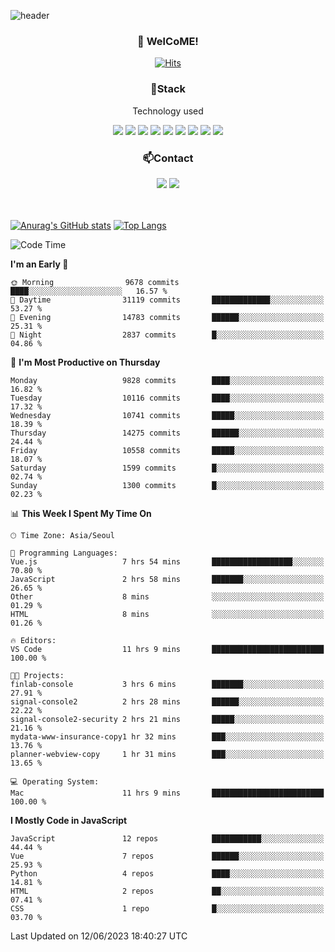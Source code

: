![header](https://capsule-render.vercel.app/api?type=waving&color=gradient&height=200&text=Kyungjoon&fontAlign=70&fontAlignY=40&animation=twinkling)

<h3 align="center">👋 WelCoME!</h3>

<div align=center>
  
[![Hits](https://hits.seeyoufarm.com/api/count/incr/badge.svg?url=https%3A%2F%2Fgithub.com%2Fuvula6921&count_bg=%2322BAC9&title_bg=%23827F7F&icon=iconify.svg&icon_color=%2325A27F&title=visits&edge_flat=false)](https://hits.seeyoufarm.com)
  
</div>
<h3 align="center">📌Stack</h3>
<p align="center">Technology used</p>
<div align="center"><img src="https://img.shields.io/badge/HTML5-E34F26?style=flat-square&logo=HTML5&logoColor=white"></img> <img src="https://img.shields.io/badge/CSS3-0A84FF?style=flat-square&logo=CSS3&logoColor=white"></img> <img src="https://img.shields.io/badge/JavaScript-FFCD11?style=flat-square&logo=JavaScript&logoColor=white"></img> <img src="https://img.shields.io/badge/React-00BCF6?style=flat-square&logo=React&logoColor=white"></img> <img src="https://img.shields.io/badge/jQuery-3655FF?style=flat-square&logo=jQuery&logoColor=white"></img> <img src="https://img.shields.io/badge/Ruby-E0115F?style=flat-square&logo=Ruby&logoColor=white"></img> <img src="https://img.shields.io/badge/Python-4B8BBE?style=flat-square&logo=Python&logoColor=white"></img> <img src="https://img.shields.io/badge/Vue-4FC08D?style=flat-square&logo=Vue.js&logoColor=white"></img> <img src="https://img.shields.io/badge/Nuxt-00DC82?style=flat-square&logo=Nuxt.js&logoColor=white"></img></div>

<h3 align="center">📫Contact</h3>
<div align="center"><a href="https://velog.io/@uvula6921/"><img src="https://img.shields.io/badge/Blog-20c997?style=flat-square&logo=V&logoColor=white"/></a> <a href="pkj6921@gmail.com"><img src="https://img.shields.io/badge/Gmail-EA4335?style=flat-square&logo=Gmail&logoColor=white"/></a></div>
<br>
<br>

[![Anurag's GitHub stats](https://github-readme-stats.vercel.app/api?username=uvula6921&hide=stars,issues&show_icons=true&count_private=true&theme=tokyonight)](https://github.com/anuraghazra/github-readme-stats)
[![Top Langs](https://github-readme-stats.vercel.app/api/top-langs/?username=uvula6921&hide=css,jupyter%20notebook,html&exclude_repo=uvula6921,uvula6921.github.io&layout=compact&langs_count=8)](https://github.com/anuraghazra/github-readme-stats)

<!--START_SECTION:waka-->
![Code Time](http://img.shields.io/badge/Code%20Time-1%2C634%20hrs%2028%20mins-blue)

**I'm an Early 🐤** 

```text
🌞 Morning                9678 commits        ████░░░░░░░░░░░░░░░░░░░░░   16.57 % 
🌆 Daytime                31119 commits       █████████████░░░░░░░░░░░░   53.27 % 
🌃 Evening                14783 commits       ██████░░░░░░░░░░░░░░░░░░░   25.31 % 
🌙 Night                  2837 commits        █░░░░░░░░░░░░░░░░░░░░░░░░   04.86 % 
```
📅 **I'm Most Productive on Thursday** 

```text
Monday                   9828 commits        ████░░░░░░░░░░░░░░░░░░░░░   16.82 % 
Tuesday                  10116 commits       ████░░░░░░░░░░░░░░░░░░░░░   17.32 % 
Wednesday                10741 commits       █████░░░░░░░░░░░░░░░░░░░░   18.39 % 
Thursday                 14275 commits       ██████░░░░░░░░░░░░░░░░░░░   24.44 % 
Friday                   10558 commits       █████░░░░░░░░░░░░░░░░░░░░   18.07 % 
Saturday                 1599 commits        █░░░░░░░░░░░░░░░░░░░░░░░░   02.74 % 
Sunday                   1300 commits        █░░░░░░░░░░░░░░░░░░░░░░░░   02.23 % 
```


📊 **This Week I Spent My Time On** 

```text
🕑︎ Time Zone: Asia/Seoul

💬 Programming Languages: 
Vue.js                   7 hrs 54 mins       ██████████████████░░░░░░░   70.80 % 
JavaScript               2 hrs 58 mins       ███████░░░░░░░░░░░░░░░░░░   26.65 % 
Other                    8 mins              ░░░░░░░░░░░░░░░░░░░░░░░░░   01.29 % 
HTML                     8 mins              ░░░░░░░░░░░░░░░░░░░░░░░░░   01.26 % 

🔥 Editors: 
VS Code                  11 hrs 9 mins       █████████████████████████   100.00 % 

🐱‍💻 Projects: 
finlab-console           3 hrs 6 mins        ███████░░░░░░░░░░░░░░░░░░   27.91 % 
signal-console2          2 hrs 28 mins       ██████░░░░░░░░░░░░░░░░░░░   22.22 % 
signal-console2-security 2 hrs 21 mins       █████░░░░░░░░░░░░░░░░░░░░   21.16 % 
mydata-www-insurance-copy1 hr 32 mins        ███░░░░░░░░░░░░░░░░░░░░░░   13.76 % 
planner-webview-copy     1 hr 31 mins        ███░░░░░░░░░░░░░░░░░░░░░░   13.65 % 

💻 Operating System: 
Mac                      11 hrs 9 mins       █████████████████████████   100.00 % 
```

**I Mostly Code in JavaScript** 

```text
JavaScript               12 repos            ███████████░░░░░░░░░░░░░░   44.44 % 
Vue                      7 repos             ██████░░░░░░░░░░░░░░░░░░░   25.93 % 
Python                   4 repos             ████░░░░░░░░░░░░░░░░░░░░░   14.81 % 
HTML                     2 repos             ██░░░░░░░░░░░░░░░░░░░░░░░   07.41 % 
CSS                      1 repo              █░░░░░░░░░░░░░░░░░░░░░░░░   03.70 % 
```




 Last Updated on 12/06/2023 18:40:27 UTC
<!--END_SECTION:waka-->
